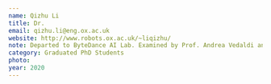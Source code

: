 ```yaml
---
name: Qizhu Li
title: Dr.
email: qizhu.li@eng.ox.ac.uk
website: http://www.robots.ox.ac.uk/~liqizhu/
note: Departed to ByteDance AI Lab. Examined by Prof. Andrea Vedaldi and Dr. Alexander Kirillov
category: Graduated PhD Students
photo: 
year: 2020
---
```

